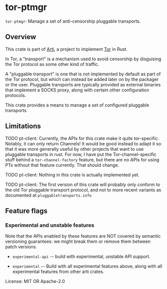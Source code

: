# tor-ptmgr

`tor-ptmgr`: Manage a set of anti-censorship pluggable transports.

## Overview

This crate is part of [Arti](https://gitlab.torproject.org/tpo/core/arti/),
a project to implement [Tor](https://www.torproject.org/) in Rust.

In Tor, a "transport" is a mechanism used to avoid censorship by disguising
the Tor protocol as some other kind of traffic.

A "pluggable transport" is one that is not implemented by default as part of
the Tor protocol, but which can instead be added later on by the packager or
the user.  Pluggable transports are typically provided as external binaries
that implement a SOCKS proxy, along with certain other configuration
protocols.

This crate provides a means to manage a set of configured pluggable
transports

## Limitations

TODO pt-client: Currently, the APIs for this crate make it quite
tor-specific.  Notably, it can only return Channels!  It would be good
instead to adapt it so that it was more generally useful by other projects
that want to use pluggable transports in rust.  For now, I have put the
Tor-channel-specific stuff behind a `tor-channel-factory` feature, but there
are no APIs for using PTs without that feature currently.  That should
change.

TODO pt-client: Nothing in this crate is actually implemented yet.

TODO pt-client: The first version of this crate will probably only conform
to the old Tor pluggable transport protocol, and not to more recent variants
as documented at `pluggabletransports.info`

## Feature flags

### Experimental and unstable features

 Note that the APIs enabled by these features are NOT covered by semantic
 versioning guarantees: we might break them or remove them between patch
 versions.

* `experimental-api` -- build with experimental, unstable API support.

* `experimental` -- Build with all experimental features above, along with
  all experimental features from other arti crates.


License: MIT OR Apache-2.0
